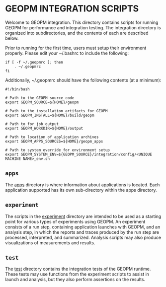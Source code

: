 # GEOPM INTEGRATION SCRIPTS

Welcome to GEOPM integration.  This directory contains scripts for
running GEOPM for performance and integration testing.  The
integration directory is organized into subdirectories, and the
contents of each are described below.

Prior to running for the first time, users must setup their environment
properly.  Please edit your ~/.bashrc to include the following:

```
if [ -f ~/.geopmrc ]; then
    . ~/.geopmrc
fi
```

Additionally, ~/.geopmrc should have the following contents (at a minimum):
```
#!/bin/bash

# Path to the GEOPM source code
export GEOPM_SOURCE=${HOME}/geopm

# Path to the installation artifacts for GEOPM
export GEOPM_INSTALL=${HOME}/build/geopm

# Path to for job output
export GEOPM_WORKDIR=${HOME}/output

# Path to location of application archives
export GEOPM_APPS_SOURCES=${HOME}/geopm_apps

# Path to system override for environment setup
export GEOPM_SYSTEM_ENV=${GEOPM_SOURCE}/integration/config/<UNIQUE MACHINE NAME>_env.sh
```

## `apps`

The [apps](apps) directory is where information about
applications is located.  Each application supported has its own
sub-directory within the apps directory.

## `experiment`

The scripts in the [experiment](experiment) directory are intended to
be used as a starting point for various types of experiments using
GEOPM.  An experiment consists of a run step, containing application
launches with GEOPM, and an analysis step, in which the reports and
traces produced by the run step are processed, interpreted, and
summarized.  Analysis scripts may also produce visualizations of
measurements and results.

## `test`

The [test](test) directory contains the integration tests of
the GEOPM runtime.  These tests may use functions from the experiment
scripts to assist in launch and analysis, but they also perform
assertions on the results.
